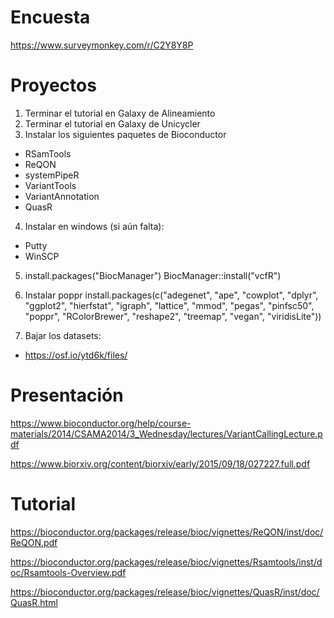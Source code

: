 # Encuesta

https://www.surveymonkey.com/r/C2Y8Y8P


# Proyectos

1. Terminar el tutorial en Galaxy de Alineamiento
2. Terminar el tutorial en Galaxy de Unicycler
3. Instalar los siguientes paquetes de Bioconductor
  - RSamTools
  - ReQON
  - systemPipeR
  - VariantTools
  - VariantAnnotation
  - QuasR
4. Instalar en windows (si aún falta):
  - Putty
  - WinSCP

5. install.packages("BiocManager")
   BiocManager::install("vcfR")

6. Instalar poppr
  install.packages(c("adegenet", "ape", "cowplot", "dplyr", "ggplot2", "hierfstat", "igraph", "lattice", "mmod", "pegas", "pinfsc50", "poppr", "RColorBrewer", "reshape2", "treemap", "vegan", "viridisLite"))
7. Bajar los datasets:
  - https://osf.io/ytd6k/files/
  
  
  
# Presentación

https://www.bioconductor.org/help/course-materials/2014/CSAMA2014/3_Wednesday/lectures/VariantCallingLecture.pdf

https://www.biorxiv.org/content/biorxiv/early/2015/09/18/027227.full.pdf

# Tutorial


https://bioconductor.org/packages/release/bioc/vignettes/ReQON/inst/doc/ReQON.pdf

https://bioconductor.org/packages/release/bioc/vignettes/Rsamtools/inst/doc/Rsamtools-Overview.pdf

https://bioconductor.org/packages/release/bioc/vignettes/QuasR/inst/doc/QuasR.html









  


